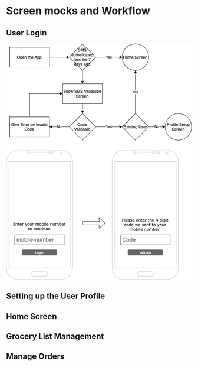 # Screen mocks and Workflow

## User Login
![image](images/Ahaskade-Login.png)

## Setting up the User Profile


## Home Screen


## Grocery List Management


## Manage Orders
